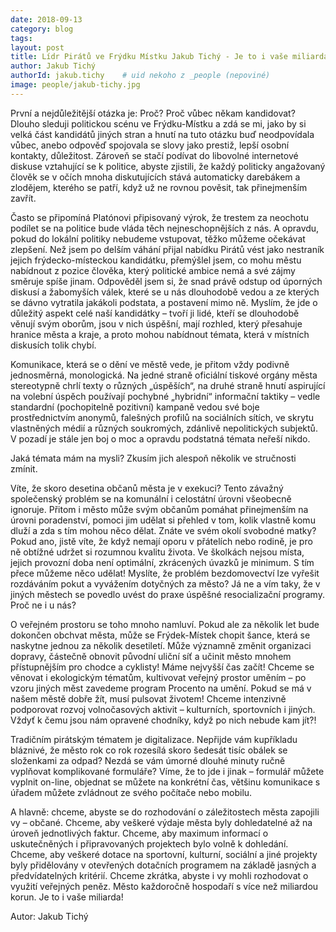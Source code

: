 ```yaml
---
date: 2018-09-13
category: blog
tags:
layout: post
title: Lídr Pirátů ve Frýdku Místku Jakub Tichý - Je to i vaše miliarda!
author: Jakub Tichý
authorId: jakub.tichy    # uid nekoho z _people (nepoviné)
image: people/jakub-tichy.jpg
---
```

První a nejdůležitější otázka je: Proč? Proč vůbec někam kandidovat? Dlouho sleduji politickou scénu ve Frýdku-Místku a zdá se mi, jako by si velká část kandidátů jiných stran a hnutí na tuto otázku buď neodpovídala vůbec, anebo odpověď spojovala se slovy jako prestiž, lepší osobní kontakty, důležitost. Zároveň se stačí podívat do libovolné internetové diskuse vztahující se k politice, abyste zjistili, že každý politicky angažovaný člověk se v očích mnoha diskutujících stává automaticky darebákem a zlodějem, kterého se patří, když už ne rovnou pověsit, tak přinejmenším zavřít.

Často se připomíná Platónovi připisovaný výrok, že trestem za neochotu podílet se na politice bude vláda těch nejneschopnějších z nás. A opravdu, pokud do lokální politiky nebudeme vstupovat, těžko můžeme očekávat zlepšení. Než jsem po delším váhání přijal nabídku Pirátů vést jako nestraník jejich frýdecko-místeckou kandidátku, přemýšlel jsem, co mohu městu nabídnout z pozice člověka, který politické ambice nemá a své zájmy směruje spíše jinam. Odpověděl jsem si, že snad právě odstup od úporných diskusí a žabomyších válek, které se u nás dlouhodobě vedou a ze kterých se dávno vytratila jakákoli podstata, a postavení mimo ně. Myslím, že jde o důležitý aspekt celé naší kandidátky – tvoří ji lidé, kteří se dlouhodobě věnují svým oborům, jsou v nich úspěšní, mají rozhled, který přesahuje hranice města a kraje, a proto mohou nabídnout témata, která v místních diskusích tolik chybí. 

Komunikace, která se o dění ve městě vede, je přitom vždy podivně jednosměrná, monologická. Na jedné straně oficiální tiskové orgány města stereotypně chrlí texty o různých „úspěších“, na druhé straně hnutí aspirující na volební úspěch používají pochybné „hybridní“ informační taktiky – vedle standardní (pochopitelně pozitivní) kampaně vedou své boje prostřednictvím anonymů, falešných profilů na sociálních sítích, ve skrytu vlastněných médií a různých soukromých, zdánlivě nepolitických subjektů. V pozadí je stále jen boj o moc a opravdu podstatná témata neřeší nikdo.

Jaká témata mám na mysli? Zkusím jich alespoň několik ve stručnosti zmínit. 

Víte, že skoro desetina občanů města je v exekuci? Tento závažný společenský problém se na komunální i celostátní úrovni všeobecně ignoruje. Přitom i město může svým občanům pomáhat přinejmenším na úrovni poradenství, pomoci jim udělat si přehled v tom, kolik vlastně komu dluží a zda s tím mohou něco dělat. Znáte ve svém okolí svobodné matky? Pokud ano, jistě víte, že když nemají oporu v přátelích nebo rodině, je pro ně obtížné udržet si rozumnou kvalitu života. Ve školkách nejsou místa, jejich provozní doba není optimální, zkrácených úvazků je minimum. S tím přece můžeme něco udělat! Myslíte, že problém bezdomovectví lze vyřešit rozdáváním pokut a vyvážením dotyčných za město? Já ne a vím taky, že v jiných městech se povedlo uvést do praxe úspěšné resocializační programy. Proč ne i u nás?

O veřejném prostoru se toho mnoho namluví. Pokud ale za několik let bude dokončen obchvat města, může se Frýdek-Místek chopit šance, která se naskytne jednou za několik desetiletí. Může významně změnit organizaci dopravy, částečně obnovit původní uliční síť a učinit město mnohem přístupnějším pro chodce a cyklisty! Máme nejvyšší čas začít! Chceme se věnovat i ekologickým tématům, kultivovat veřejný prostor uměním – po vzoru jiných měst zavedeme program Procento na umění. Pokud se má v našem městě dobře žít, musí pulsovat životem! Chceme intenzivně podporovat rozvoj volnočasových aktivit – kulturních, sportovních i jiných. Vždyť k čemu jsou nám opravené chodníky, když po nich nebude kam jít?!

Tradičním pirátským tématem je digitalizace. Nepřijde vám kupříkladu bláznivé, že město rok co rok rozesílá skoro šedesát tisíc obálek se složenkami za odpad? Nezdá se vám úmorné dlouhé minuty ručně vyplňovat komplikované formuláře? Víme, že to jde i jinak – formulář můžete vyplnit on-line, objednat se můžete na konkrétní čas, většinu komunikace s úřadem můžete zvládnout ze svého počítače nebo mobilu.

A hlavně: chceme, abyste se do rozhodování o záležitostech města zapojili vy – občané. Chceme, aby veškeré výdaje města byly dohledatelné až na úroveň jednotlivých faktur. Chceme, aby maximum informací o uskutečněných i připravovaných projektech bylo volně k dohledání. Chceme, aby veškeré dotace na sportovní, kulturní, sociální a jiné projekty byly přidělovány v otevřených dotačních programem na základě jasných a předvídatelných kritérií. Chceme zkrátka, abyste i vy mohli rozhodovat o využití veřejných peněz. Město každoročně hospodaří s více než miliardou korun. Je to i vaše miliarda!

Autor: Jakub Tichý
